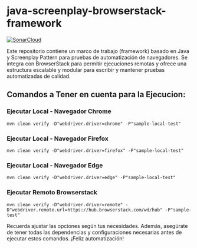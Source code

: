 # java-screenplay-browserstack-framework
[![SonarCloud](https://sonarcloud.io/images/project_badges/sonarcloud-white.svg)](https://sonarcloud.io/summary/new_code?id=java-screenplay-browserstack-framework)



Este repositorio contiene un marco de trabajo (framework) basado en Java y Screenplay Pattern para pruebas de automatización de navegadores. Se integra con BrowserStack para permitir ejecuciones remotas y ofrece una estructura escalable y modular para escribir y mantener pruebas automatizadas de calidad.

## Comandos a Tener en cuenta para la Ejecucion:

### Ejecutar Local - Navegador Chrome
```
mvn clean verify -D"webdriver.driver=chrome" -P"sample-local-test"
```

### Ejecutar Local - Navegador Firefox
```
mvn clean verify -D"webdriver.driver=firefox" -P"sample-local-test"
```

### Ejecutar Local - Navegador Edge
```
mvn clean verify -D"webdriver.driver=edge" -P"sample-local-test"
```

### Ejecutar Remoto Browserstack
```
mvn clean verify -D"webdriver.driver=remote" -D"webdriver.remote.url=https://hub.browserstack.com/wd/hub" -P"sample-test"
```

Recuerda ajustar las opciones según tus necesidades. Además, asegúrate de tener todas las dependencias y configuraciones necesarias antes de ejecutar estos comandos. ¡Feliz automatización!